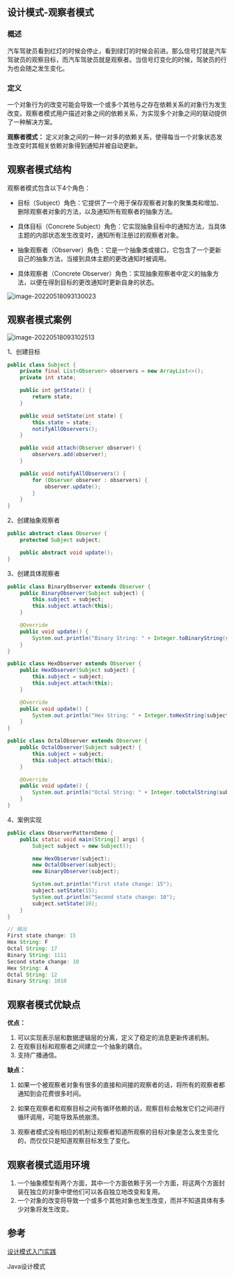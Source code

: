 ## 设计模式-观察者模式

### 概述

汽车驾驶员看到红灯的时候会停止，看到绿灯的时候会前进。那么信号灯就是汽车驾驶员的观察目标，而汽车驾驶员就是观察者。当信号灯变化的时候，驾驶员的行为也会随之发生变化。

### 定义

一个对象行为的改变可能会导致一个或多个其他与之存在依赖关系的对象行为发生改变。观察者模式用户描述对象之间的依赖关系，为实现多个对象之间的联动提供了一种解决方案。

**观察者模式：** 定义对象之间的一种一对多的依赖关系，使得每当一个对象状态发生改变时其相关依赖对象得到通知并被自动更新。

## 观察者模式结构

观察者模式包含以下4个角色：

- 目标（Subject）角色：它提供了一个用于保存观察者对象的聚集类和增加、删除观察者对象的方法，以及通知所有观察者的抽象方法。

- 具体目标（Concrete    Subject）角色：它实现抽象目标中的通知方法，当具体主题的内部状态发生改变时，通知所有注册过的观察者对象。

- 抽象观察者（Observer）角色：它是一个抽象类或接口，它包含了一个更新自己的抽象方法，当接到具体主题的更改通知时被调用。

- 具体观察者（Concrete Observer）角色：实现抽象观察者中定义的抽象方法，以便在得到目标的更改通知时更新自身的状态。

![image-20220518093130023](https://blog-1300853183.cos.ap-chengdu.myqcloud.com/img/image-20220518093130023.png)

## 观察者模式案例

![image-20220518093102513](https://blog-1300853183.cos.ap-chengdu.myqcloud.com/img/image-20220518093102513.png)

1、创建目标

```java
public class Subject {
    private final List<Observer> observers = new ArrayList<>();
    private int state;

    public int getState() {
        return state;
    }

    public void setState(int state) {
        this.state = state;
        notifyAllObservers();
    }

    public void attach(Observer observer) {
        observers.add(observer);
    }

    public void notifyAllObservers() {
        for (Observer observer : observers) {
            observer.update();
        }
    }
}
```

2、创建抽象观察者

```java
public abstract class Observer {
    protected Subject subject;

    public abstract void update();
}
```

3、创建具体观察者

```java
public class BinaryObserver extends Observer {
    public BinaryObserver(Subject subject) {
        this.subject = subject;
        this.subject.attach(this);
    }

    @Override
    public void update() {
        System.out.println("Binary String: " + Integer.toBinaryString(subject.getState()));
    }
}

public class HexObserver extends Observer {
    public HexObserver(Subject subject) {
        this.subject = subject;
        this.subject.attach(this);
    }

    @Override
    public void update() {
        System.out.println("Hex String: " + Integer.toHexString(subject.getState()).toUpperCase());
    }
}

public class OctalObserver extends Observer {
    public OctalObserver(Subject subject) {
        this.subject = subject;
        this.subject.attach(this);
    }

    @Override
    public void update() {
        System.out.println("Octal String: " + Integer.toOctalString(subject.getState()));
    }
}
```

4、案例实现

```java
public class ObserverPatternDemo {
    public static void main(String[] args) {
        Subject subject = new Subject();

        new HexObserver(subject);
        new OctalObserver(subject);
        new BinaryObserver(subject);

        System.out.println("First state change: 15");
        subject.setState(15);
        System.out.println("Second state change: 10");
        subject.setState(10);
    }
}

// 输出
First state change: 15
Hex String: F
Octal String: 17
Binary String: 1111
Second state change: 10
Hex String: A
Octal String: 12
Binary String: 1010
```

## 观察者模式优缺点

**优点：**

1. 可以实现表示层和数据逻辑层的分离，定义了稳定的消息更新传递机制。
2. 在观察目标和观察者之间建立一个抽象的耦合。
3. 支持广播通信。

**缺点：**

1. 如果一个被观察者对象有很多的直接和间接的观察者的话，将所有的观察者都通知到会花费很多时间。

2. 如果在观察者和观察目标之间有循环依赖的话，观察目标会触发它们之间进行循环调用，可能导致系统崩溃。 

3. 观察者模式没有相应的机制让观察者知道所观察的目标对象是怎么发生变化的，而仅仅只是知道观察目标发生了变化。

## 观察者模式适用环境

1. 一个抽象模型有两个方面，其中一个方面依赖于另一个方面，将这两个方面封装在独立的对象中使他们可以各自独立地改变和复用。
2. 一个对象的改变将导致一个或多个其他对象也发生改变，而并不知道具体有多少对象将发生改变。

## 参考

[设计模式入门实践](https://www.cmsblogs.com/article/1407700152680058880)

Java设计模式